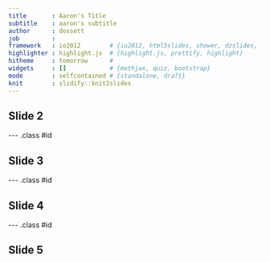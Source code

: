 ```yaml
---
title       : Aaron's Title
subtitle    : aaron's subtitle
author      : dossett
job         : 
framework   : io2012        # {io2012, html5slides, shower, dzslides, ...}
highlighter : highlight.js  # {highlight.js, prettify, highlight}
hitheme     : tomorrow      # 
widgets     : []            # {mathjax, quiz, bootstrap}
mode        : selfcontained # {standalone, draft}
knit        : slidify::knit2slides
---
```


## Slide 2

--- .class #id 

## Slide 3

--- .class #id 

## Slide 4

--- .class #id 

## Slide 5
